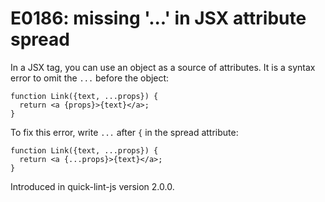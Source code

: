 # E0186: missing '...' in JSX attribute spread

In a JSX tag, you can use an object as a source of attributes. It is a syntax
error to omit the `...` before the object:

```javascript-jsx
function Link({text, ...props}) {
  return <a {props}>{text}</a>;
}
```

To fix this error, write `...` after `{` in the spread attribute:

```javascript-jsx
function Link({text, ...props}) {
  return <a {...props}>{text}</a>;
}
```

Introduced in quick-lint-js version 2.0.0.
